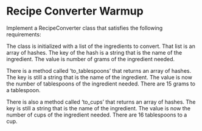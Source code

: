 # Recipe Converter Warmup

Implement a RecipeConverter class that satisfies the following requirements:

The class is initialized with a list of the ingredients to convert. That list is an array of hashes.
The key of the hash is a string that is the name of the ingredient. The value is number of grams of the ingredient needed.

There is a method called ‘to_tablespoons’ that returns an array of hashes. The key is still a string that is the name
of the ingredient. The value is now the number of tablespoons of the ingredient needed. There are 15 grams to a tablespoon.

There is also a method called ‘to_cups’ that returns an array of hashes. The key is still a string that is the name of
the ingredient. The value is now the number of cups of the ingredient needed. There are 16 tablespoons to a cup.